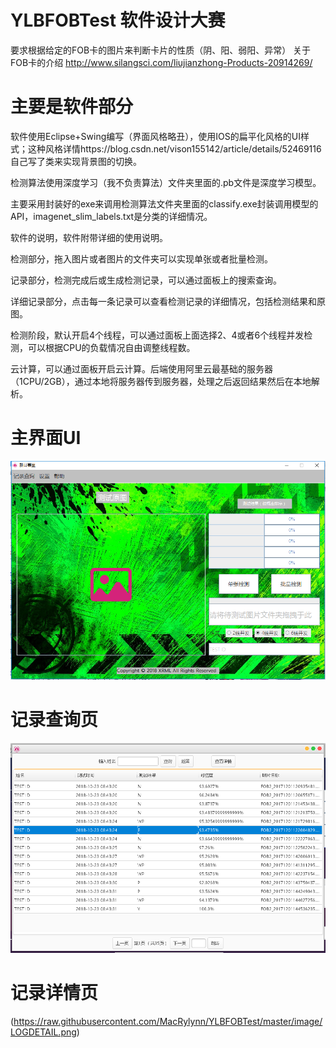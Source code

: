 # YLBFOBTest 软件设计大赛
要求根据给定的FOB卡的图片来判断卡片的性质（阴、阳、弱阳、异常）
关于FOB卡的介绍 http://www.silangsci.com/liujianzhong-Products-20914269/
# 主要是软件部分
 软件使用Eclipse+Swing编写（界面风格略丑），使用IOS的扁平化风格的UI样式；这种风格详情https://blog.csdn.net/vison155142/article/details/52469116 自己写了类来实现背景图的切换。
 
 检测算法使用深度学习（我不负责算法）文件夹里面的.pb文件是深度学习模型。
 
 主要采用封装好的exe来调用检测算法文件夹里面的classify.exe封装调用模型的API，imagenet_slim_labels.txt是分类的详细情况。
 
 软件的说明，软件附带详细的使用说明。
 
 检测部分，拖入图片或者图片的文件夹可以实现单张或者批量检测。
 
 记录部分，检测完成后或生成检测记录，可以通过面板上的搜索查询。
 
 详细记录部分，点击每一条记录可以查看检测记录的详细情况，包括检测结果和原图。
 
 检测阶段，默认开启4个线程，可以通过面板上面选择2、4或者6个线程并发检测，可以根据CPU的负载情况自由调整线程数。
 
 云计算，可以通过面板开启云计算。后端使用阿里云最基础的服务器（1CPU/2GB），通过本地将服务器传到服务器，处理之后返回结果然后在本地解析。
 # 主界面UI
 ![Image text](https://raw.githubusercontent.com/MacRylynn/YLBFOBTest/master/image/UI.png)
 # 记录查询页
  ![Image text](https://raw.githubusercontent.com/MacRylynn/YLBFOBTest/master/image/LOG.png)
# 记录详情页
(https://raw.githubusercontent.com/MacRylynn/YLBFOBTest/master/image/LOGDETAIL.png)

